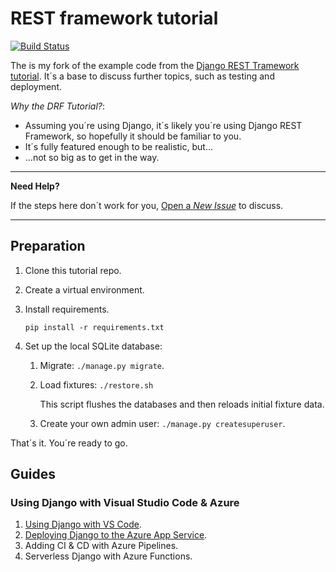 # REST framework tutorial

[![Build Status](https://dev.azure.com/noumenal/rest-framework-tutorial/_apis/build/status/rest-framework-tutorial-CI)](https://dev.azure.com/noumenal/rest-framework-tutorial/_build/latest?definitionId=4)

The is my fork of the example code from the [Django REST Tramework tutorial][drf-tutorial]. It´s a base to discuss further topics, such as testing and deployment.

_Why the DRF Tutorial?_:

+ Assuming you´re using Django, it´s likely you´re using Django REST Framework, so hopefully it should be familiar to you.
+ It´s fully featured enough to be realistic, but...
+ ...not so big as to get in the way.


----

**Need Help?**

If the steps here don´t work for you, [Open a _New Issue_][new-issue] to discuss.

----

## Preparation

1. Clone this tutorial repo.
2. Create a virtual environment.
3. Install requirements.

    `pip install -r requirements.txt`
4. Set up the local SQLite database:

    1. Migrate: `./manage.py migrate`.
    2. Load fixtures: `./restore.sh`

        This script flushes the databases and then reloads initial fixture data.
    3. Create your own admin user: `./manage.py createsuperuser`.

That´s it. You´re ready to go.

## Guides

### Using Django with Visual Studio Code & Azure

1. [Using Django with VS Code][azure-vscode].
2. [Deploying Django to the Azure App Service][azure-appservice].
3. Adding CI & CD with Azure Pipelines.
4. Serverless Django with Azure Functions.

<!-- Links -->
[drf-tutorial]: http://www.django-rest-framework.org/tutorial/1-serialization
[new-issue]: https://github.com/carltongibson/rest-framework-tutorial/issues/new

[azure-vscode]: ./docs/azure/1-vscode.md
[azure-appservice]:  ./docs/azure/2-appservice.md